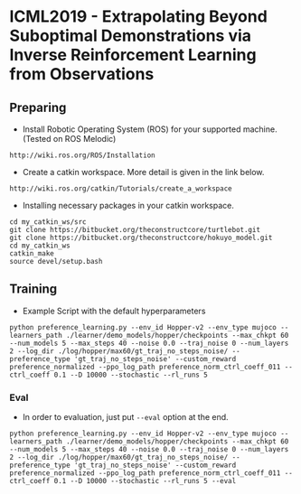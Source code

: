 # ICML2019 - Extrapolating Beyond Suboptimal Demonstrations via Inverse Reinforcement Learning from Observations

## Preparing

- Install Robotic Operating System (ROS) for your supported machine. (Tested on ROS Melodic) 
```
http://wiki.ros.org/ROS/Installation
```

- Create a catkin workspace. More detail is given in the link below. 
```
http://wiki.ros.org/catkin/Tutorials/create_a_workspace
```
- Installing necessary packages in your catkin workspace. 
```
cd my_catkin_ws/src 
git clone https://bitbucket.org/theconstructcore/turtlebot.git
git clone https://bitbucket.org/theconstructcore/hokuyo_model.git
cd my_catkin_ws
catkin_make
source devel/setup.bash

```

## Training

- Example Script with the default hyperparameters
```
python preference_learning.py --env_id Hopper-v2 --env_type mujoco --learners_path ./learner/demo_models/hopper/checkpoints --max_chkpt 60 --num_models 5 --max_steps 40 --noise 0.0 --traj_noise 0 --num_layers 2 --log_dir ./log/hopper/max60/gt_traj_no_steps_noise/ --preference_type 'gt_traj_no_steps_noise' --custom_reward preference_normalized --ppo_log_path preference_norm_ctrl_coeff_011 --ctrl_coeff 0.1 --D 10000 --stochastic --rl_runs 5
```

### Eval

- In order to evaluation, just put `--eval` option at the end.
```
python preference_learning.py --env_id Hopper-v2 --env_type mujoco --learners_path ./learner/demo_models/hopper/checkpoints --max_chkpt 60 --num_models 5 --max_steps 40 --noise 0.0 --traj_noise 0 --num_layers 2 --log_dir ./log/hopper/max60/gt_traj_no_steps_noise/ --preference_type 'gt_traj_no_steps_noise' --custom_reward preference_normalized --ppo_log_path preference_norm_ctrl_coeff_011 --ctrl_coeff 0.1 --D 10000 --stochastic --rl_runs 5 --eval
```
